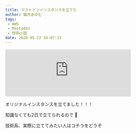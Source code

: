 ```yaml
---
title: マストドンインスタンスを立てた
author: 猫月あゆむ
tags:
 - AWS
 - Mastodon
 - 技術小話
date: 2020-05-22 16:07:13
---
```


<iframe src="https://mstdn.nekozuki.me/@nekozuki_2525/104209791380133208/embed" class="mastodon-embed" style="max-width: 100%; border: 0" width="400" allowfullscreen="allowfullscreen"></iframe><script src="https://mstdn.nekozuki.me/embed.js" async="async"></script>

<!-- more -->

オリジナルインスタンスを立てました！！！

知識なくても2日で立てられるので 💪

技術系、実際に立ててみたい人はコチラをどうぞ
<div class="iframely-embed"><div class="iframely-responsive" style="padding-bottom: 52.5%; padding-top: 120px;"><a href="https://qiita.com/nekozuki_dev/items/2058dbee6293b4c93ff9" data-iframely-url="//cdn.iframe.ly/api/iframe?url=https%3A%2F%2Fqiita.com%2Fnekozuki_dev%2Fitems%2F2058dbee6293b4c93ff9&amp;key=093555d64fd366dc31a449442216cdec"></a></div></div><script async src="//cdn.iframe.ly/embed.js" charset="utf-8"></script> 